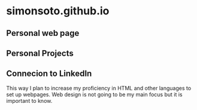 # simonsoto.github.io
## Personal web page

## Personal Projects

## Connecion to LinkedIn

This way I plan to increase my proficiency in HTML and other languages to set up webpages.
Web design is not going to be my main focus but it is important to know.

